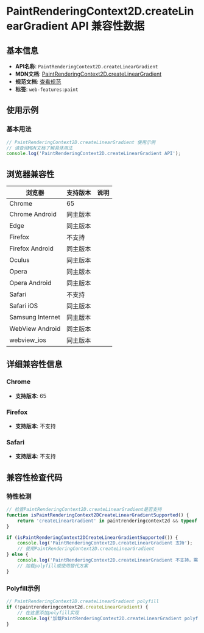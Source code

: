 # PaintRenderingContext2D.createLinearGradient API 兼容性数据

## 基本信息

- **API名称**: `PaintRenderingContext2D.createLinearGradient`
- **MDN文档**: [PaintRenderingContext2D.createLinearGradient](https://developer.mozilla.org/docs/Web/API/CanvasRenderingContext2D/createLinearGradient)
- **规范文档**: [查看规范](https://html.spec.whatwg.org/multipage/canvas.html#dom-context-2d-createlineargradient-dev)
- **标签**: `web-features:paint`

## 使用示例

### 基本用法

```javascript
// PaintRenderingContext2D.createLinearGradient 使用示例
// 请查阅MDN文档了解具体用法
console.log('PaintRenderingContext2D.createLinearGradient API');
```

## 浏览器兼容性

| 浏览器 | 支持版本 | 说明 |
|--------|----------|------|
| Chrome | 65 |  |
| Chrome Android | 同主版本 |  |
| Edge | 同主版本 |  |
| Firefox | 不支持 |  |
| Firefox Android | 同主版本 |  |
| Oculus | 同主版本 |  |
| Opera | 同主版本 |  |
| Opera Android | 同主版本 |  |
| Safari | 不支持 |  |
| Safari iOS | 同主版本 |  |
| Samsung Internet | 同主版本 |  |
| WebView Android | 同主版本 |  |
| webview_ios | 同主版本 |  |

## 详细兼容性信息

### Chrome

- **支持版本**: 65

### Firefox

- **支持版本**: 不支持

### Safari

- **支持版本**: 不支持

## 兼容性检查代码

### 特性检测

```javascript
// 检查PaintRenderingContext2D.createLinearGradient是否支持
function isPaintRenderingContext2DCreateLinearGradientSupported() {
    return 'createLinearGradient' in paintrenderingcontext2d && typeof paintrenderingcontext2d.createLinearGradient === 'function';
}

if (isPaintRenderingContext2DCreateLinearGradientSupported()) {
    console.log('PaintRenderingContext2D.createLinearGradient 支持');
    // 使用PaintRenderingContext2D.createLinearGradient
} else {
    console.log('PaintRenderingContext2D.createLinearGradient 不支持，需要polyfill');
    // 加载polyfill或使用替代方案
}
```

### Polyfill示例

```javascript
// PaintRenderingContext2D.createLinearGradient polyfill
if (!paintrenderingcontext2d.createLinearGradient) {
    // 在这里添加polyfill实现
    console.log('加载PaintRenderingContext2D.createLinearGradient polyfill');
}
```

